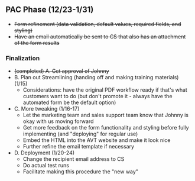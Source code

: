 ## PAC Phase (12/23-1/31)
- ~~Form refinement (data validation, default values, required fields, and styling)~~
- ~~Have an email automatically be sent to CS that also has an attachment of the form results~~


### Finalization
- ~~(completed) A. Get approval of Johnny~~
- B. Plan out Streamlining (handing off and making training materials) (1/15)
  - Considerations: have the original PDF workflow ready if that's what customers want to do (but don't promote it - always have the automated form be the default option)
- C. More tweaking (1/16-17)
  - Let the marketing team and sales support team know that Johnny is okay with us moving forward
  - Get more feedback on the form functionality and styling before fully implementing (and "deploying" for regular use)
  - Embed the HTML into the AVT website and make it look nice
  - Further refine the email template if necessary
- D. Deployment (1/20-24)
  - Change the recipient email address to CS
  - Do actual test runs
  - Facilitate making this procedure the "new way"
